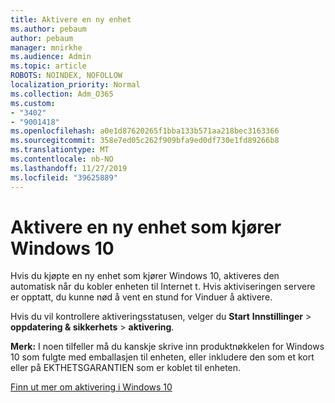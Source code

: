 ```yaml
---
title: Aktivere en ny enhet
ms.author: pebaum
author: pebaum
manager: mnirkhe
ms.audience: Admin
ms.topic: article
ROBOTS: NOINDEX, NOFOLLOW
localization_priority: Normal
ms.collection: Adm_O365
ms.custom:
- "3402"
- "9001418"
ms.openlocfilehash: a0e1d87620265f1bba133b571aa218bec3163366
ms.sourcegitcommit: 358e7ed05c262f909bfa9ed0df730e1fd89266b8
ms.translationtype: MT
ms.contentlocale: nb-NO
ms.lasthandoff: 11/27/2019
ms.locfileid: "39625889"
---
```

# <a name="activating-a-new-device-running-windows-10"></a>Aktivere en ny enhet som kjører Windows 10

Hvis du kjøpte en ny enhet som kjører Windows 10, aktiveres den automatisk når du kobler enheten til Internet t. Hvis aktiviseringen servere er opptatt, du kunne nød å vent en stund for Vinduer å aktivere.

Hvis du vil kontrollere aktiveringsstatusen, velger du **Start** **Innstillinger** > **oppdatering & sikkerhets** > **aktivering**.

**Merk:** I noen tilfeller må du kanskje skrive inn produktnøkkelen for Windows 10 som fulgte med emballasjen til enheten, eller inkludere den som et kort eller på EKTHETSGARANTIEN som er koblet til enheten.

[Finn ut mer om aktivering i Windows 10](https://support.microsoft.com/help/12440)